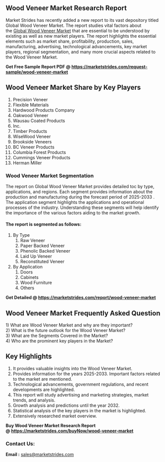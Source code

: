 <h2>Wood Veneer Market Research Report</h2>
<p>Market Strides has recently added a new report to its vast depository titled Global Wood Veneer Market. The report studies vital factors about the&nbsp;<a href="https://marketstrides.com/report/wood-veneer-market">Global Wood Veneer Market</a>&nbsp;that are essential to be understood by existing as well as new market players. The report highlights the essential elements such as market share, profitability, production, sales, manufacturing, advertising, technological advancements, key market players, regional segmentation, and many more crucial aspects related to the Wood Veneer Market.</p>
<p><strong>Get Free Sample Report PDF @&nbsp;<a href="https://marketstrides.com/request-sample/wood-veneer-market">https://marketstrides.com/request-sample/wood-veneer-market</a></strong></p>
<h2><strong>Wood Veneer Market Share by Key Players</strong></h2>
<ol>
<li>Precision Veneer</li>
<li>Flexible Materials</li>
<li>Hardwood Products Company</li>
<li>Oakwood Veneer</li>
<li>Wausau Coated Products</li>
<li>Inc.</li>
<li>Timber Products</li>
<li>WiseWood Veneer</li>
<li>Brookside Veneers</li>
<li>BC Veneer Products</li>
<li>Columbia Forest Products</li>
<li>Cummings Veneer Products</li>
<li>Herman Miller</li>
</ol>
<h3><strong>Wood Veneer Market Segmentation</strong></h3>
<p>The report on Global Wood Veneer Market provides detailed toc by type, applications, and regions. Each segment provides information about the production and manufacturing during the forecast period of 2025-2033 . The application segment highlights the applications and operational processes of the industry. Understanding these segments will help identify the importance of the various factors aiding to the market growth.</p>
<h4>The report is segmented as follows:</h4>
<ol>
<li>By Type
<ol>
<li>Raw Veneer</li>
<li>Paper Backed Veneer</li>
<li>Phenolic Backed Veneer</li>
<li>Laid Up Veneer</li>
<li>Reconstituted Veneer</li>
</ol>
</li>
<li>By Application
<ol>
<li>Doors</li>
<li>Cabinets</li>
<li>Wood Furniture</li>
<li>Others</li>
</ol>
</li>
</ol>
<p><strong>Get Detailed @&nbsp;<a href="https://marketstrides.com/report/wood-veneer-market">https://marketstrides.com/report/wood-veneer-market</a></strong></p>
<h2 class=""><strong>Wood Veneer Market Frequently Asked Question</strong></h2>
<div class="">1) What are&nbsp;Wood Veneer Market and why are they important?
<div class="">
<div class="">2) What is the future outlook for the Wood Veneer Market?</div>
</div>
</div>
<div class="">3) What are the Segments Covered in the Market?</div>
<div class="">4) Who are the prominent key players in the Market?</div>
<h2><strong>Key Highlights</strong></h2>
<div class="">
<ol>
<li>It provides valuable insights into the Wood Veneer Market.</li>
<li>Provides information for the years 2025-2033. Important factors related to the market are mentioned.</li>
<li>Technological advancements, government regulations, and recent developments are highlighted.</li>
<li>This report will study advertising and marketing strategies, market trends, and analysis.</li>
<li>Growth analysis and predictions until the year 2032.</li>
<li>Statistical analysis of the key players in the market is highlighted.</li>
<li>Extensively researched market overview.</li>
</ol>
<p><strong>Buy Wood Veneer Market Research Report @&nbsp;<a href="https://marketstrides.com/buyNow/wood-veneer-market">https://marketstrides.com/buyNow/wood-veneer-market</a></strong></p>
<h3>Contact Us:</h3>
<p><strong>Email :</strong> <a href="mailto:sales@marketstrides.com">sales@marketstrides.com</a></p>
</div>
